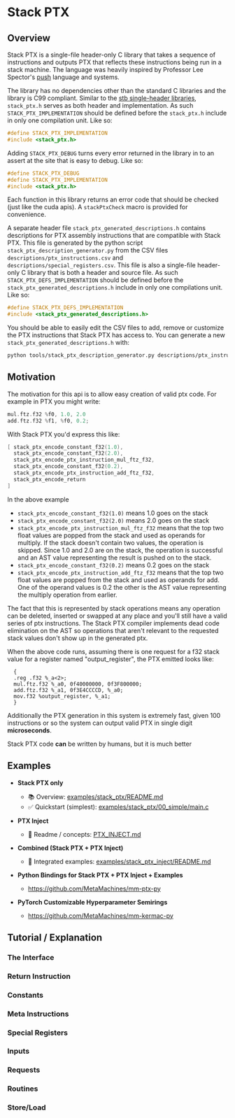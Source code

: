 # Stack PTX

## Overview

Stack PTX is a single-file header-only C library that takes a sequence of instructions and outputs PTX that reflects these instructions being run in a stack machine. The language was heavily inspired by Professor Lee Spector's [push](https://faculty.hampshire.edu/lspector/push.html) language and systems.

The library has no dependencies other than the standard C libraries and the library is C99 compliant. Similar to the [stb single-header libraries](https://github.com/nothings/stb), `stack_ptx.h` serves as both header and implementation. As such `STACK_PTX_IMPLEMENTATION` should be defined before the `stack_ptx.h` include in only one compilation unit. Like so:
``` c
#define STACK_PTX_IMPLEMENTATION
#include <stack_ptx.h>
```
Adding `STACK_PTX_DEBUG` turns every error returned in the library in to an assert at the site that is easy to debug. Like so:
``` c
#define STACK_PTX_DEBUG
#define STACK_PTX_IMPLEMENTATION
#include <stack_ptx.h>
```

Each function in this library returns an error code that should be checked (just like the cuda apis). A `stackPtxCheck` macro is provided for convenience.

A separate header file `stack_ptx_generated_descriptions.h` contains descriptions for PTX assembly instructions that are compatible with Stack PTX. 
This file is generated by the python script `stack_ptx_description_generator.py` from the CSV files `descriptions/ptx_instructions.csv` and `descriptions/special_registers.csv`. This file is also a single-file header-only C library that is both a header and source file. As such `STACK_PTX_DEFS_IMPLEMENTATION` should be defined before the `stack_ptx_generated_descriptions.h` include in only one compilations unit. Like so:
``` c
#define STACK_PTX_DEFS_IMPLEMENTATION
#include <stack_ptx_generated_descriptions.h>
```
You should be able to easily edit the CSV files to add, remove or customize the PTX instructions that Stack PTX has access to. You can generate a new `stack_ptx_generated_descriptions.h` with:
``` bash
python tools/stack_ptx_description_generator.py descriptions/ptx_instructions.csv descriptions/special_registers.csv stack_ptx_generated_descriptions.h
```

## Motivation

The motivation for this api is to allow easy creation of valid ptx code. For example in PTX you might write:
``` c
mul.ftz.f32 %f0, 1.0, 2.0
add.ftz.f32 %f1, %f0, 0.2;
```
With Stack PTX you'd express this like:
``` c
[ stack_ptx_encode_constant_f32(1.0), 
  stack_ptx_encode_constant_f32(2.0), 
  stack_ptx_encode_ptx_instruction_mul_ftz_f32, 
  stack_ptx_encode_constant_f32(0.2),
  stack_ptx_encode_ptx_instruction_add_ftz_f32,
  stack_ptx_encode_return
]
```
In the above example
* `stack_ptx_encode_constant_f32(1.0)` means 1.0 goes on the stack
* `stack_ptx_encode_constant_f32(2.0)` means 2.0 goes on the stack
* `stack_ptx_encode_ptx_instruction_mul_ftz_f32` means that the top two float values are popped from the stack and used as operands for multiply. If the stack doesn't contain two values, the operation is skipped. Since 1.0 and 2.0 are on the stack, the operation is successful and an AST value representing the result is pushed on to the stack.
* `stack_ptx_encode_constant_f32(0.2)` means 0.2 goes on the stack
* `stack_ptx_encode_ptx_instruction_add_ftz_f32` means that the top two float values are popped from the stack and used as operands for add. One of the operand values is 0.2 the other is the AST value representing the multiply operation from earlier.

The fact that this is represented by stack operations means any operation can be deleted, inserted or swapped at any place and you'll still have a valid series of ptx instructions. The Stack PTX compiler implements dead code elimination on the AST so operations that aren't relevant to the requested stack values don't show up in the generated ptx.

When the above code runs, assuming there is one request for a f32 stack value for a register named "output_register", the PTX emitted looks like:
```
  {
  .reg .f32 %_a<2>;
  mul.ftz.f32 %_a0, 0f40000000, 0f3F800000;
  add.ftz.f32 %_a1, 0f3E4CCCCD, %_a0;
  mov.f32 %output_register, %_a1;
  }
```

Additionally the PTX generation in this system is extremely fast, given 100 instructions or so the system can output valid PTX in single digit **microseconds**.

Stack PTX code **can** be written by humans, but it is much better 

## Examples

- **Stack PTX only**
  - 📚 Overview: [examples/stack_ptx/README.md](examples/stack_ptx/README.md)
  - ✅ Quickstart (simplest): [examples/stack_ptx/00_simple/main.c](examples/stack_ptx/00_simple/main.c)

- **PTX Inject**
  - 📖 Readme / concepts: [PTX_INJECT.md](PTX_INJECT.md)

- **Combined (Stack PTX + PTX Inject)**
  - 🔗 Integrated examples: [examples/stack_ptx_inject/README.md](examples/stack_ptx_inject/README.md)

- **Python Bindings for Stack PTX + PTX Inject + Examples**
    - https://github.com/MetaMachines/mm-ptx-py
    
- **PyTorch Customizable Hyperparameter Semirings**
  - https://github.com/MetaMachines/mm-kermac-py

## Tutorial / Explanation

### The Interface
### Return Instruction
### Constants
### Meta Instructions
### Special Registers
### Inputs
### Requests
### Routines
### Store/Load
